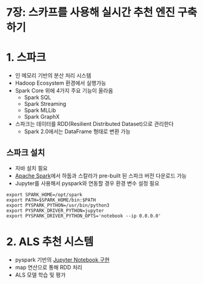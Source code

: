7장: 스카프를 사용해 실시간 추천 엔진 구축하기
====================================

# 1. 스파크
- 인 메모리 기반의 분산 처리 시스템
- Hadoop Ecosystem 환경에서 실행가능
- Spark Core 위에 4가지 주요 기능이 올라옴
  - Spark SQL
  - Spark Streaming
  - Spark MLLib
  - Spark GraphX
- 스파크는 데이터를 RDD(Resilient Distributed Dataset)으로 관리한다
  - Spark 2.0에서는 DataFrame 형태로 변환 가능

## 스파크 설치
- 자바 설치 필요
- [Apache Spark](https://spark.apache.org/downloads.html)에서 하둡과 스칼라가 pre-built 된 스파크 버전 다운로드 가능
- Jupyter를 사용해서 pyspark와 연동할 경우 환경 변수 설정 필요
```
export SPARK_HOME=/opt/spark
export PATH=$SPARK_HOME/bin:$PATH
export PYSPARK_PYTHON=/usr/bin/python3
export PYSPARK_DRIVER_PYTHON=jupyter
export PYSPARK_DRIVER_PYTHON_OPTS='notebook --ip 0.0.0.0'
```

# 2. ALS 추천 시스템
- pyspark 기반의 [Jupyter Notebook 구현](./python-jupyter/ALS%20Spark%20MLLib.ipynb)
- map 연산으로 통해 RDD 처리
- ALS 모델 학습 및 평가

